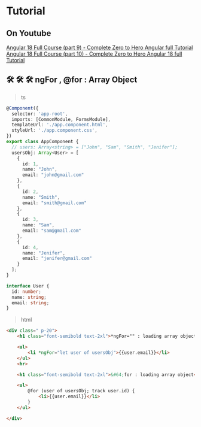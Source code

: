 # Tutorial

## On Youtube

[Angular 18 Full Course (part 9) - Complete Zero to Hero Angular full Tutorial](https://www.youtube.com/watch?v=m2z04vfaseg&list=PLG6SdLSnBhdWj797VAEvABNYIBEaVQnfF&index=22)  
[Angular 18 Full Course (part 10) - Complete Zero to Hero Angular 18 full Tutorial](https://www.youtube.com/watch?v=eBYok6IdIxw&list=PLG6SdLSnBhdWj797VAEvABNYIBEaVQnfF&index=22)  

## 🛠️ 🛠️ 🛠️ ngFor , @for : Array Object

> ts

```ts
@Component({
  selector: 'app-root',
  imports: [CommonModule, FormsModule],
  templateUrl: './app.component.html',
  styleUrl: './app.component.css',
})
export class AppComponent {
  // users: Array<string> = ["John", "Sam", "Smith", "Jenifer"];
  usersObj: Array<User> = [
    {
      id: 1,
      name: "John",
      email: "john@gmail.com"
    },
    {
      id: 2,
      name: "Smith",
      email: "smith@gmail.com"
    },
    {
      id: 3,
      name: "Sam",
      email: "sam@gmail.com"
    },
    {
      id: 4,
      name: "Jenifer",
      email: "jenifer@gmail.com"
    }
  ];
}

interface User {
  id: number;
  name: string;
  email: string;
}
```

> html

```html
<div class=" p-20">
    <h1 class="font-semibold text-2xl">*ngFor="" : loading array object</h1>

    <ul>
        <li *ngFor="let user of usersObj">{{user.email}}</li>
    </ul>
    <hr>

    <h1 class="font-semibold text-2xl">&#64;for : loading array object</h1>

    <ul>
        @for (user of usersObj; track user.id) {
            <li>{{user.email}}</li>
        }
    </ul>

</div>
```  

